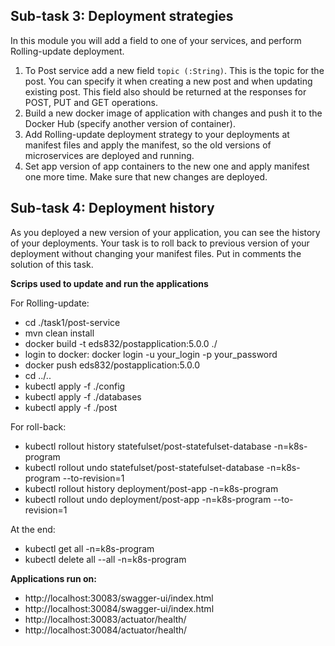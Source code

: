 ## Sub-task 3: Deployment strategies
In this module you will add a field to one of your services, and perform Rolling-update deployment.
1. To Post service add a new field `topic (:String)`. This is the topic for the post. You can specify it when creating a new post and when updating existing post. This field also should be returned at the responses for POST, PUT and GET operations.
2. Build a new docker image of application with changes and push it to the Docker Hub (specify another version of container).
3. Add Rolling-update deployment strategy to your deployments at manifest files and apply the  manifest, so the old versions of microservices are deployed and running.
4. Set app version of app containers to the new one and apply manifest one more time. Make sure that new changes are deployed.

## Sub-task 4: Deployment history
As you deployed a new version of your application, you can see the history of your deployments. Your task is to roll back to previous version of your deployment without changing your manifest files.
Put in comments the solution of this task.

**Scrips used to update and run the applications**

For Rolling-update:

- cd ./task1/post-service
- mvn clean install
- docker build -t eds832/postapplication:5.0.0 ./
- login to docker: docker login -u your_login -p your_password
- docker push eds832/postapplication:5.0.0
- cd ../..
- kubectl apply -f ./config
- kubectl apply -f ./databases
- kubectl apply -f ./post

For roll-back:

- kubectl rollout history statefulset/post-statefulset-database -n=k8s-program
- kubectl rollout undo statefulset/post-statefulset-database -n=k8s-program --to-revision=1
- kubectl rollout history deployment/post-app -n=k8s-program
- kubectl rollout undo deployment/post-app -n=k8s-program --to-revision=1

At the end:

- kubectl get all -n=k8s-program
- kubectl delete all --all -n=k8s-program

**Applications run on:**

- http://localhost:30083/swagger-ui/index.html
- http://localhost:30084/swagger-ui/index.html
- http://localhost:30083/actuator/health/
- http://localhost:30084/actuator/health/